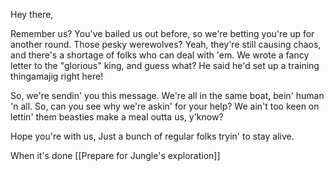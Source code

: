 Hey there,

Remember us? You've bailed us out before, so we're betting you're up for another round. Those pesky werewolves? Yeah, they're still causing chaos, and there's a shortage of folks who can deal with 'em. We wrote a fancy letter to the "glorious" king, and guess what? He said he'd set up a training thingamajig right here!

So, we're sendin' you this message. We're all in the same boat, bein' human 'n all. So, can you see why we're askin' for your help? We ain't too keen on lettin' them beasties make a meal outta us, y'know?

Hope you're with us, Just a bunch of regular folks tryin' to stay alive.

When it's done
	[[Prepare for Jungle's exploration]]

